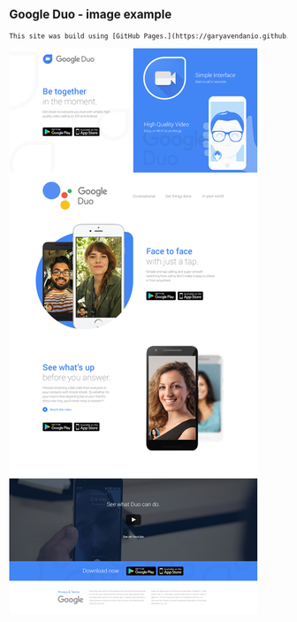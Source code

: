 ## Google Duo - image example
```html
This site was build using [GitHub Pages.](https://garyavendanio.github.io/google-duo/)
```
![garyavendanio](https://raw.githubusercontent.com/garyavendanio/google-duo/master/template.jpg)
